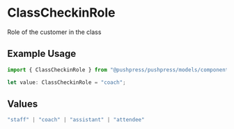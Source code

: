 # ClassCheckinRole

Role of the customer in the class

## Example Usage

```typescript
import { ClassCheckinRole } from "@pushpress/pushpress/models/components";

let value: ClassCheckinRole = "coach";
```

## Values

```typescript
"staff" | "coach" | "assistant" | "attendee"
```
